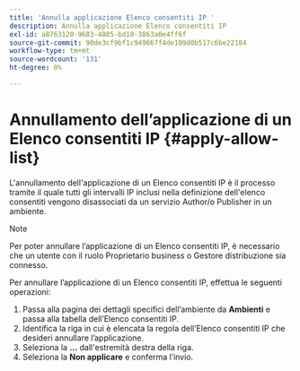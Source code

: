 ```yaml
---
title: 'Annulla applicazione Elenco consentiti IP '
description: Annulla applicazione Elenco consentiti IP
exl-id: a8763120-9683-4805-bd10-3863a0e4ff6f
source-git-commit: 90de3cf9bf1c949667f4de109d0b517c6be22184
workflow-type: tm+mt
source-wordcount: '131'
ht-degree: 0%

---
```


# Annullamento dell’applicazione di un Elenco consentiti IP {#apply-allow-list}

L&#39;annullamento dell&#39;applicazione di un Elenco consentiti IP è il processo tramite il quale tutti gli intervalli IP inclusi nella definizione dell&#39;elenco consentiti vengono disassociati da un servizio Author/o Publisher in un ambiente.

>[!NOTE]
>Per poter annullare l’applicazione di un Elenco consentiti IP, è necessario che un utente con il ruolo Proprietario business o Gestore distribuzione sia connesso.

Per annullare l’applicazione di un Elenco consentiti IP, effettua le seguenti operazioni:

1. Passa alla pagina dei dettagli specifici dell’ambiente da **Ambienti** e passa alla tabella dell’Elenco consentiti IP.
1. Identifica la riga in cui è elencata la regola dell’Elenco consentiti IP che desideri annullare l’applicazione.
1. Seleziona la **...** dall&#39;estremità destra della riga.
1. Seleziona la **Non applicare** e conferma l’invio.
